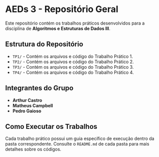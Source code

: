 # AEDs 3 - Repositório Geral

Este repositório contém os trabalhos práticos desenvolvidos para a disciplina de **Algoritmos e Estruturas de Dados III**.
## Estrutura do Repositório

- `TP1/` - Contém os arquivos e código do Trabalho Prático 1.
- `TP2/` - Contém os arquivos e código do Trabalho Prático 2.
- `TP3/` - Contém os arquivos e código do Trabalho Prático 3.
- `TP4/` - Contém os arquivos e código do Trabalho Prático 4.

## Integrantes do Grupo

- **Arthur Castro**
- **Matheus Campbell**
- **Pedro Gaioso**

## Como Executar os Trabalhos

Cada trabalho prático possui um guia específico de execução dentro da pasta correspondente. Consulte o `README.md` de cada pasta para mais detalhes sobre os códigos.
